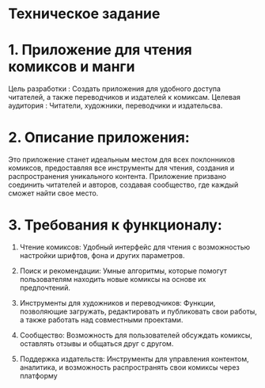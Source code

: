 # Техническое задание
# 1. Приложение для чтения комиксов и манги
Цель разработки : Создать приложения для удобного доступа читателей, а также переводчиков и издателей к комиксам.
Целевая аудитория : Читатели, художники, переводчики и издательсва.
# 2. Описание приложения:
Это приложение станет идеальным местом для всех поклонников комиксов, предоставляя все инструменты для чтения, создания и распространения уникального контента. Приложение призвано соединить читателей и авторов, создавая сообщество, где каждый сможет найти свое место.
# 3. Требования к функционалу:
1) Чтение комиксов: Удобный интерфейс для чтения с возможностью настройки шрифтов, фона и других параметров.

2) Поиск и рекомендации: Умные алгоритмы, которые помогут пользователям находить новые комиксы на основе их предпочтений.

3) Инструменты для художников и переводчиков: Функции, позволяющие загружать, редактировать и публиковать свои работы, а также работать над совместными проектами.

4) Сообщество: Возможность для пользователей обсуждать комиксы, оставлять отзывы и общаться друг с другом.

5) Поддержка издательств: Инструменты для управления контентом, аналитика, и возможность распространять свои комиксы через платформу

